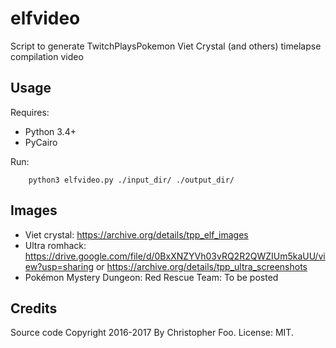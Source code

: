 # elfvideo
Script to generate TwitchPlaysPokemon Viet Crystal (and others) timelapse compilation video


## Usage

Requires:

* Python 3.4+
* PyCairo

Run:

        python3 elfvideo.py ./input_dir/ ./output_dir/

## Images

* Viet crystal: https://archive.org/details/tpp_elf_images
* Ultra romhack: https://drive.google.com/file/d/0BxXNZYVh03vRQ2R2QWZIUm5kaUU/view?usp=sharing or https://archive.org/details/tpp_ultra_screenshots
* Pokémon Mystery Dungeon: Red Rescue Team: To be posted

## Credits

Source code Copyright 2016-2017 By Christopher Foo. License: MIT.



